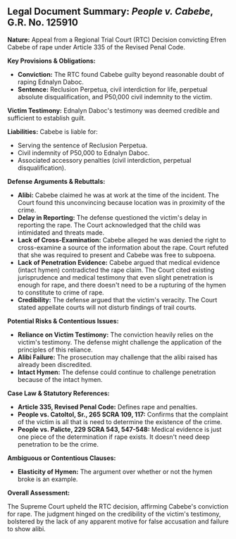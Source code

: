 ## Legal Document Summary: *People v. Cabebe*, G.R. No. 125910

**Nature:** Appeal from a Regional Trial Court (RTC) Decision convicting Efren Cabebe of rape under Article 335 of the Revised Penal Code.

**Key Provisions & Obligations:**

*   **Conviction:** The RTC found Cabebe guilty beyond reasonable doubt of raping Ednalyn Daboc.
*   **Sentence:** Reclusion Perpetua, civil interdiction for life, perpetual absolute disqualification, and P50,000 civil indemnity to the victim.

**Victim Testimony:** Ednalyn Daboc's testimony was deemed credible and sufficient to establish guilt.

**Liabilities:** Cabebe is liable for:

*   Serving the sentence of Reclusion Perpetua.
*   Civil indemnity of P50,000 to Ednalyn Daboc.
*   Associated accessory penalties (civil interdiction, perpetual disqualification).

**Defense Arguments & Rebuttals:**

*   **Alibi:** Cabebe claimed he was at work at the time of the incident. The Court found this unconvincing because location was in proximity of the crime.
*   **Delay in Reporting:** The defense questioned the victim's delay in reporting the rape. The Court acknowledged that the child was intimidated and threats made.
*   **Lack of Cross-Examination:** Cabebe alleged he was denied the right to cross-examine a source of the information about the rape. Court refuted that she was required to present and Cabebe was free to subpoena.
*   **Lack of Penetration Evidence:** Cabebe argued that medical evidence (intact hymen) contradicted the rape claim. The Court cited existing jurisprudence and medical testimony that even slight penetration is enough for rape, and there doesn't need to be a rupturing of the hymen to constitute to crime of rape.
*   **Credibility:** The defense argued that the victim's veracity. The Court stated appellate courts will not disturb findings of trail courts.

**Potential Risks & Contentious Issues:**

*   **Reliance on Victim Testimony:** The conviction heavily relies on the victim's testimony. The defense might challenge the application of the principles of this reliance.
*   **Alibi Failure:** The prosecution may challenge that the alibi raised has already been discredited.
*   **Intact Hymen:** The defense could continue to challenge penetration because of the intact hymen.

**Case Law & Statutory References:**

*   **Article 335, Revised Penal Code:** Defines rape and penalties.
*   **People vs. Catoltol, Sr., 265 SCRA 109, 117:** Confirms that the complaint of the victim is all that is need to determine the existence of the crime.
*   **People vs. Palicte, 229 SCRA 543, 547-548:** Medical evidence is just one piece of the determination if rape exists. It doesn't need deep penetration to be the crime.

**Ambiguous or Contentious Clauses:**

*   **Elasticity of Hymen:** The argument over whether or not the hymen broke is an example.

**Overall Assessment:**

The Supreme Court upheld the RTC decision, affirming Cabebe's conviction for rape. The judgment hinged on the credibility of the victim's testimony, bolstered by the lack of any apparent motive for false accusation and failure to show alibi.
